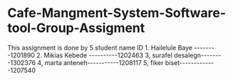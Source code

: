 # Cafe-Mangment-System-Software-tool-Group-Assigment
This assignment is done by 5  student 
      name                         ID
      1. Hailelule Baye --------1201890
      2. Mikias Kebede ----------1202463
      3, surafel desalegn--------1302376
      4, marta anteneh-----------1208117
      5, fiker biset-------------1207540
      
